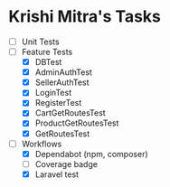 # Krishi Mitra's Tasks

- [ ] Unit Tests
- [ ] Feature Tests
  - [x] DBTest
  - [x] AdminAuthTest
  - [x] SellerAuthTest
  - [x] LoginTest
  - [x] RegisterTest
  - [x] CartGetRoutesTest
  - [x] ProductGetRoutesTest
  - [x] GetRoutesTest
- [ ] Workflows
  - [x] Dependabot (npm, composer)
  - [ ] Coverage badge
  - [x] Laravel test
